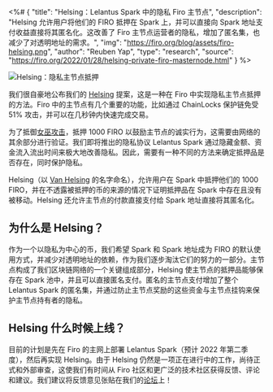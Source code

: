 <%# {
  "title": "Helsing：Lelantus Spark 中的隐私 Firo 主节点",
  "description": "Helsing 允许用户将他们的 FIRO 抵押在 Spark 上，并可以直接向 Spark 地址支付收益直接将其匿名化。这改善了 Firo 主节点运营者的隐私，增加了匿名集，也减少了对透明地址的需求。",
  "img": "https://firo.org/blog/assets/firo-helsing.png",
  "author": "Reuben Yap",
  "type": "research",
  "source": "https://firo.org/2022/01/28/helsing-private-firo-masternode.html"
} %>

![Helsing：隐私主节点抵押](https://firo.org/blog/assets/firo-helsing.png#size=8000x4000)

我们很自豪地公布我们的 [Helsing](https://firo.org/blog/assets/helsing-1049371.pdf) 提案，这是一种在 Firo 中实现隐私主节点抵押的方法。Firo 中的主节点有几个重要的功能，比如通过 ChainLocks 保护链免受 51% 攻击，并可以在几秒钟内快速完成交易。

为了抵御[女巫攻击](https://en.wikipedia.org/wiki/Sybil_attack)，抵押 1000 FIRO 以鼓励主节点的诚实行为，这需要由网络的其余部分进行验证。我们即将推出的隐私协议 Lelantus Spark 通过隐藏金额、资金流入流出时间来极大地改善隐私。因此，需要有一种不同的方法来确定抵押品是否存在，同时保护隐私。

Helsing（以 [Van Helsing](https://en.wikipedia.org/wiki/Abraham_Van_Helsing) 的名字命名），允许用户在 Spark 中抵押他们的 1000 FIRO，并在不透露被抵押的币的来源的情况下证明抵押品在 Spark 中存在且没有被移动。Helsing 还允许主节点的付款直接支付给 Spark 地址直接将其匿名化。

## 为什么是 Helsing？

作为一个以隐私为中心的币，我们希望 Spark 和 Spark 地址成为 FIRO 的默认使用方式，并减少对透明地址的依赖，作为我们逐步淘汰它们的努力的一部分。主节点构成了我们区块链网络的一个关键组成部分，Helsing 使主节点的抵押品能够保存在 Spark 池中，并且可以直接匿名支付。匿名的主节点支付增加了整个 Lelantus Spark 的匿名集，并通过防止主节点奖励的这些资金与主节点挂钩来保护主节点持有者的隐私。

## Helsing 什么时候上线？

目前的计划是先在 Firo 的主网上部署 Lelantus Spark（预计 2022 年第二季度），然后再实现 Helsing。由于 Helsing 仍然是一项正在进行中的工作，尚待正式和外部审查，这使我们有时间从 Firo 社区和更广泛的技术社区获得反馈、评论和建议。我们建议将反馈意见张贴在我们的[论坛](https://forum.firo.org/t/helsing-private-masternode-staking-in-lelantus-spark)上！
